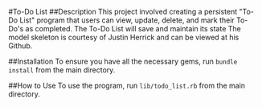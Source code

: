 #To-Do List
##Description
This project involved creating a persistent "To-Do List" program that users can view, update, delete, and mark their To-Do's as completed. The To-Do List will save and maintain its state The model skeleton is courtesy of Justin Herrick and can be viewed at <a ref="https://github.com/tiy-austin-ror-may2015/model-skeleton"> his Github</a>.

##Installation
To ensure you have all the necessary gems, run `bundle install` from the main directory.

##How to Use
To use the program, run `lib/todo_list.rb` from the main directory.
